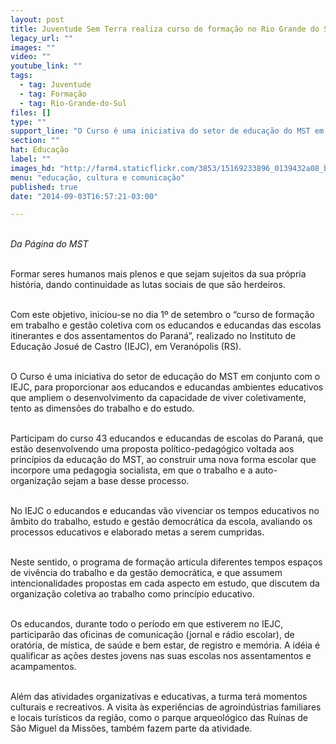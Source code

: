 ```yaml
---
layout: post
title: Juventude Sem Terra realiza curso de formação no Rio Grande do Sul
legacy_url: ""
images: ""
video: ""
youtube_link: ""
tags:
  - tag: Juventude
  - tag: Formação
  - tag: Rio-Grande-do-Sul
files: []
type: ""
support_line: "O Curso é uma iniciativa do setor de educação do MST em conjunto com o IEJC, para proporcionar aos educandos e educandas ambientes educativos que ampliem o desenvolvimento da capacidade de viver coletivamente."
section: ""
hat: Educação
label: ""
images_hd: "http://farm4.staticflickr.com/3853/15169233896_0139432a08_b.jpg"
menu: "educação, cultura e comunicação"
published: true
date: "2014-09-03T16:57:21-03:00"

---
```

<p><em><img alt="" src="http://farm4.staticflickr.com/3853/15169233896_0139432a08_b.jpg" /><br />
<br />
Da P&aacute;gina do MST</em><br />
&nbsp;</p>

<p>Formar seres humanos mais plenos e que sejam sujeitos da sua pr&oacute;pria hist&oacute;ria, dando continuidade as lutas sociais de que s&atilde;o herdeiros.&nbsp;</p>

<p><br />
Com este objetivo, iniciou-se no dia 1&ordm; de setembro o &ldquo;curso de forma&ccedil;&atilde;o em trabalho e gest&atilde;o coletiva com os educandos e educandas das escolas itinerantes e dos assentamentos do Paran&aacute;&rdquo;, realizado no Instituto de Educa&ccedil;&atilde;o Josu&eacute; de Castro (IEJC), em Veran&oacute;polis (RS). &nbsp;</p>

<p><br />
O Curso &eacute; uma iniciativa do setor de educa&ccedil;&atilde;o do MST em conjunto com o IEJC, para proporcionar aos educandos e educandas ambientes educativos que ampliem o desenvolvimento da capacidade de viver coletivamente, tento as dimens&otilde;es do trabalho e do estudo.</p>

<p><br />
Participam do curso 43 educandos e educandas de escolas do Paran&aacute;, que est&atilde;o desenvolvendo uma proposta pol&iacute;tico-pedag&oacute;gico voltada aos princ&iacute;pios da educa&ccedil;&atilde;o do MST, ao construir uma nova forma escolar que incorpore uma pedagogia socialista, em que o trabalho e a auto-organiza&ccedil;&atilde;o sejam a base desse processo.</p>

<p><br />
No IEJC o educandos e educandas v&atilde;o vivenciar os tempos educativos no &acirc;mbito do trabalho, estudo e gest&atilde;o democr&aacute;tica da escola, avaliando os processos educativos e elaborado metas a serem cumpridas.&nbsp;</p>

<p><br />
Neste sentido, o programa de forma&ccedil;&atilde;o articula diferentes tempos espa&ccedil;os de viv&ecirc;ncia do trabalho e da gest&atilde;o democr&aacute;tica, e que assumem intencionalidades propostas em cada aspecto em estudo, que discutem da organiza&ccedil;&atilde;o coletiva ao trabalho como princ&iacute;pio educativo.</p>

<p>&nbsp;<br />
Os educandos, durante todo o per&iacute;odo em que estiverem no IEJC, participar&atilde;o das oficinas de comunica&ccedil;&atilde;o (jornal e r&aacute;dio escolar), de orat&oacute;ria, de m&iacute;stica, de sa&uacute;de e bem estar, de registro e mem&oacute;ria. A id&eacute;ia &eacute; qualificar as a&ccedil;&otilde;es destes jovens nas suas escolas nos assentamentos e acampamentos.</p>

<p><br />
Al&eacute;m das atividades organizativas e educativas, a turma ter&aacute; momentos culturais e recreativos. A visita &agrave;s experi&ecirc;ncias de agroind&uacute;strias familiares e locais tur&iacute;sticos da regi&atilde;o, como o parque arqueol&oacute;gico das Ru&iacute;nas de S&atilde;o Miguel da Miss&otilde;es, tamb&eacute;m fazem parte da atividade.&nbsp;</p>

